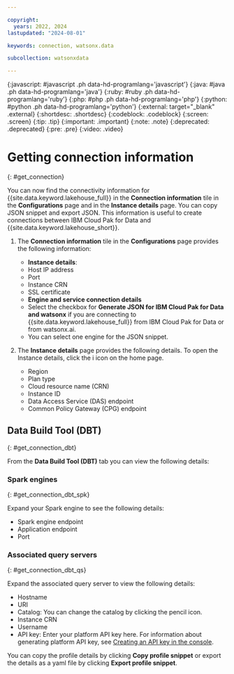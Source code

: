 ```yaml
---

copyright:
  years: 2022, 2024
lastupdated: "2024-08-01"

keywords: connection, watsonx.data

subcollection: watsonxdata

---
```


{:javascript: #javascript .ph data-hd-programlang='javascript'}
{:java: #java .ph data-hd-programlang='java'}
{:ruby: #ruby .ph data-hd-programlang='ruby'}
{:php: #php .ph data-hd-programlang='php'}
{:python: #python .ph data-hd-programlang='python'}
{:external: target="_blank" .external}
{:shortdesc: .shortdesc}
{:codeblock: .codeblock}
{:screen: .screen}
{:tip: .tip}
{:important: .important}
{:note: .note}
{:deprecated: .deprecated}
{:pre: .pre}
{:video: .video}

# Getting connection information
{: #get_connection}

You can now find the connectivity information for {{site.data.keyword.lakehouse_full}} in the **Connection information** tile in the **Configurations** page and in the **Instance details** page. You can copy JSON snippet and export JSON. This information is useful to create connections between IBM Cloud Pak for Data and {{site.data.keyword.lakehouse_short}}.

1. The **Connection information** tile in the **Configurations** page provides the following information:

   * **Instance details**:
   * Host IP address
   * Port
   * Instance CRN
   * SSL certificate
   * **Engine and service connection details**
   * Select the checkbox for **Generate JSON for IBM Cloud Pak for Data and watsonx** if you are connecting to {{site.data.keyword.lakehouse_full}} from IBM Cloud Pak for Data or from watsonx.ai.
   * You can select one engine for the JSON snippet.
2. The **Instance details** page provides the following details. To open the Instance details, click the i icon on the home page.

   * Region
   * Plan type
   * Cloud resource name (CRN)
   * Instance ID
   * Data Access Service (DAS) endpoint
   * Common Policy Gateway (CPG) endpoint

## Data Build Tool (DBT)
{: #get_connection_dbt}

From the **Data Build Tool (DBT)** tab you can view the following details:

### Spark engines
{: #get_connection_dbt_spk}

Expand your Spark engine to see the following details:

* Spark engine endpoint
* Application endpoint
* Port

### Associated query servers
{: #get_connection_dbt_qs}

Expand the associated query server to view the following details:

* Hostname
* URI
* Catalog: You can change the catalog by clicking the pencil icon.
* Instance CRN
* Username
* API key: Enter your platform API key here. For information about generating platform API key, see [Creating an API key in the console](https://cloud.ibm.com/docs/account?topic=account-userapikey&interface=ui#create_user_key).

You can copy the profile details by clicking **Copy profile snippet** or export the details as a yaml file by clicking **Export profile snippet**.
